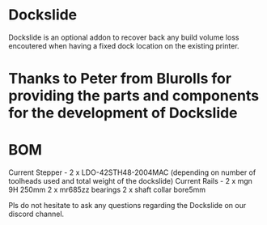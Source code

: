# Dockslide
Dockslide is an optional addon to recover back any build volume loss encoutered when having a fixed dock location on the existing printer.

# Thanks to Peter from Blurolls for providing the parts and components for the development of Dockslide

# BOM
Current Stepper - 2 x LDO-42STH48-2004MAC (depending on number of toolheads used and total weight of the dockslide)
Current Rails - 2 x mgn 9H 250mm
2 x mr685zz bearings
2 x shaft collar bore5mm

Pls do not hesitate to ask any questions regarding the Dockslide on our discord channel.
